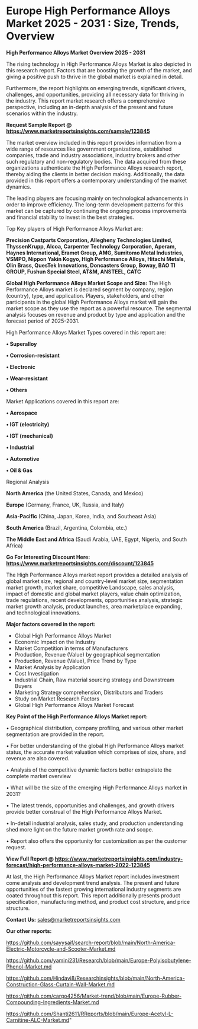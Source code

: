 # Europe High Performance Alloys Market 2025 - 2031 : Size, Trends, Overview

<Strong> High Performance Alloys Market Overview 2025 - 2031</strong>

The rising technology in High Performance Alloys Market is also depicted in this research report. Factors that are boosting the growth of the market, and giving a positive push to thrive in the global market is explained in detail.

Furthermore, the report highlights on emerging trends, significant drivers, challenges, and opportunities, providing all necessary data for thriving in the industry. This report market research offers a comprehensive perspective, including an in-depth analysis of the present and future scenarios within the industry.

<strong>Request Sample Report @ <a href=https://www.marketreportsinsights.com/sample/123845>https://www.marketreportsinsights.com/sample/123845</a></strong>

The market overview included in this report provides information from a wide range of resources like government organizations, established companies, trade and industry associations, industry brokers and other such regulatory and non-regulatory bodies. The data acquired from these organizations authenticate the High Performance Alloys research report, thereby aiding the clients in better decision making. Additionally, the data provided in this report offers a contemporary understanding of the market dynamics.

The leading players are focusing mainly on technological advancements in order to improve efficiency. The long-term development patterns for this market can be captured by continuing the ongoing process improvements and financial stability to invest in the best strategies.

Top Key players of High Performance Alloys Market are:

<strong>Precision Castparts Corporation, Allegheny Technologies Limited, ThyssenKrupp, Alcoa, Carpenter Technology Corporation, Aperam, Haynes International, Eramet Group, AMG, Sumitomo Metal Industries, VSMPO, Nippon Yakin Kogyo, High Performance Alloys, Hitachi Metals, Olin Brass, QuesTek Innovations, Doncasters Group, Boway, BAO TI GROUP, Fushun Special Steel, AT&M, ANSTEEL, CATC</strong>

<strong><b>Global High Performance Alloys Market Scope and Size:</b></strong>
The High Performance Alloys market is declared segment by company, region (country), type, and application. Players, stakeholders, and other participants in the global High Performance Alloys market will gain the market scope as they use the report as a powerful resource. The segmental analysis focuses on revenue and product by type and application and the forecast period of 2025-2031.

High Performance Alloys Market Types covered in this report are:

<strong>• Superalloy

• Corrosion-resistant

• Electronic

• Wear-resistant

• Others</strong>

Market Applications covered in this report are:

<strong>• Aerospace

• IGT (electricity)

• IGT (mechanical)

• Industrial

• Automotive

• Oil & Gas</strong> 

Regional Analysis

<strong>North America</strong> (the United States, Canada, and Mexico)

<strong>Europe</strong> (Germany, France, UK, Russia, and Italy)

<strong>Asia-Pacific</strong> (China, Japan, Korea, India, and Southeast Asia)

<strong>South America</strong> (Brazil, Argentina, Colombia, etc.)

<strong>The Middle East and Africa</strong> (Saudi Arabia, UAE, Egypt, Nigeria, and South Africa)

<strong>Go For Interesting Discount Here: <a href=https://www.marketreportsinsights.com/discount/123845>https://www.marketreportsinsights.com/discount/123845</a></strong>

The High Performance Alloys market report provides a detailed analysis of global market size, regional and country-level market size, segmentation market growth, market share, competitive Landscape, sales analysis, impact of domestic and global market players, value chain optimization, trade regulations, recent developments, opportunities analysis, strategic market growth analysis, product launches, area marketplace expanding, and technological innovations.

<strong><b>Major factors covered in the report:</b></strong>
<ul>
  <li>Global High Performance Alloys Market </li>
  <li>Economic Impact on the Industry</li>
  <li>Market Competition in terms of Manufacturers</li>
  <li>Production, Revenue (Value) by geographical segmentation</li>
  <li>Production, Revenue (Value), Price Trend by Type</li>
  <li>Market Analysis by Application</li>
  <li>Cost Investigation</li>
  <li>Industrial Chain, Raw material sourcing strategy and Downstream Buyers</li>
  <li>Marketing Strategy comprehension, Distributors and Traders</li>
  <li>Study on Market Research Factors</li>
  <li>Global High Performance Alloys Market Forecast</li>
</ul>

<strong><b>Key Point of the High Performance Alloys Market report:</b></strong>

• Geographical distribution, company profiling, and various other market segmentation are provided in the report.

• For better understanding of the global High Performance Alloys market status, the accurate market valuation which comprises of size, share, and revenue are also covered.

• Analysis of the competitive dynamic factors better extrapolate the complete market overview

• What will be the size of the emerging High Performance Alloys market in 2031?

• The latest trends, opportunities and challenges, and growth drivers provide better construal of the High Performance Alloys Market.

• In-detail industrial analysis, sales study, and production understanding shed more light on the future market growth rate and scope.

• Report also offers the opportunity for customization as per the customer request.

<strong><b>View Full Report @ <a href=https://www.marketreportsinsights.com/industry-forecast/high-performance-alloys-market-2022-123845>https://www.marketreportsinsights.com/industry-forecast/high-performance-alloys-market-2022-123845</a></b></strong>


At last, the High Performance Alloys Market report includes investment come analysis and development trend analysis. The present and future opportunities of the fastest growing international industry segments are coated throughout this report. This report additionally presents product specification, manufacturing method, and product cost structure, and price structure.

<strong>Contact Us:</strong>
sales@marketreportsinsights.com

<strong>Our other reports:</strong>

<a href=https://github.com/sayysaif/search-report/blob/main/North-America-Electric-Motorcycle-and-Scooter-Market.md>https://github.com/sayysaif/search-report/blob/main/North-America-Electric-Motorcycle-and-Scooter-Market.md</a>

<a href=https://github.com/yamini231/Research/blob/main/Europe-Polyisobutylene-Phenol-Market.md>https://github.com/yamini231/Research/blob/main/Europe-Polyisobutylene-Phenol-Market.md</a>

<a href=https://github.com/Hindavi8/Researchinsights/blob/main/North-America-Construction-Glass-Curtain-Wall-Market.md>https://github.com/Hindavi8/Researchinsights/blob/main/North-America-Construction-Glass-Curtain-Wall-Market.md</a>

<a href=https://github.com/cargo4256/Market-trend/blob/main/Europe-Rubber-Compounding-Ingredients-Market.md>https://github.com/cargo4256/Market-trend/blob/main/Europe-Rubber-Compounding-Ingredients-Market.md</a>

<a href=https://github.com/Shanti2611/RReports/blob/main/Europe-Acetyl-L-Carnitine-ALC-Market.md>https://github.com/Shanti2611/RReports/blob/main/Europe-Acetyl-L-Carnitine-ALC-Market.md</a>"

